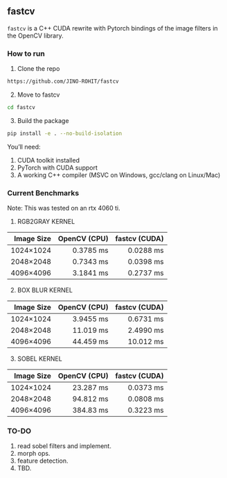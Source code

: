 ## fastcv

`fastcv` is a C++ CUDA rewrite with Pytorch bindings of the image filters in the OpenCV library.

### How to run

1. Clone the repo

```bash
https://github.com/JINO-ROHIT/fastcv
```

2. Move to fastcv

```bash
cd fastcv
```

3. Build the package

```bash
pip install -e . --no-build-isolation
```

You’ll need:
1. CUDA toolkit installed
2. PyTorch with CUDA support
3. A working C++ compiler (MSVC on Windows, gcc/clang on Linux/Mac)


### Current Benchmarks

Note: This was tested on an rtx 4060 ti.

1. RGB2GRAY KERNEL

| Image Size | OpenCV (CPU) | fastcv (CUDA) |
|-----------:|-------------:|--------------:|
| 1024×1024  | 0.3785 ms    | 0.0288 ms     |
| 2048×2048  | 0.7343 ms    | 0.0398 ms     |
| 4096×4096  | 3.1841 ms    | 0.2737 ms     |

2. BOX BLUR KERNEL

| Image Size | OpenCV (CPU) | fastcv (CUDA) |
|-----------:|-------------:|--------------:|
| 1024×1024  | 3.9455 ms    | 0.6731 ms     |
| 2048×2048  | 11.019 ms    | 2.4990 ms     |
| 4096×4096  | 44.459 ms    | 10.012 ms     |

3. SOBEL KERNEL

| Image Size | OpenCV (CPU) | fastcv (CUDA) |
|-----------:|-------------:|--------------:|
| 1024×1024  | 23.287 ms    | 0.0373 ms     |
| 2048×2048  | 94.812 ms    | 0.0808 ms     |
| 4096×4096  | 384.83 ms    | 0.3223 ms     |

### TO-DO

1. read sobel filters and implement.
2. morph ops.
3. feature detection.
4. TBD.